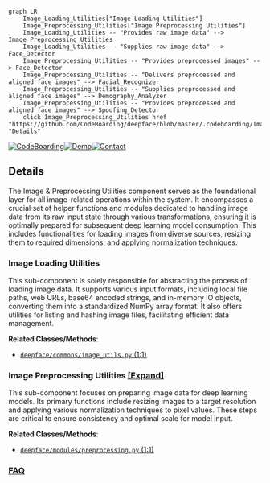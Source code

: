 ```mermaid
graph LR
    Image_Loading_Utilities["Image Loading Utilities"]
    Image_Preprocessing_Utilities["Image Preprocessing Utilities"]
    Image_Loading_Utilities -- "Provides raw image data" --> Image_Preprocessing_Utilities
    Image_Loading_Utilities -- "Supplies raw image data" --> Face_Detector
    Image_Preprocessing_Utilities -- "Provides preprocessed images" --> Face_Detector
    Image_Preprocessing_Utilities -- "Delivers preprocessed and aligned face images" --> Facial_Recognizer
    Image_Preprocessing_Utilities -- "Supplies preprocessed and aligned face images" --> Demography_Analyzer
    Image_Preprocessing_Utilities -- "Provides preprocessed and aligned face images" --> Spoofing_Detector
    click Image_Preprocessing_Utilities href "https://github.com/CodeBoarding/deepface/blob/master/.codeboarding/Image_Preprocessing_Utilities.md" "Details"
```

[![CodeBoarding](https://img.shields.io/badge/Generated%20by-CodeBoarding-9cf?style=flat-square)](https://github.com/CodeBoarding/GeneratedOnBoardings)[![Demo](https://img.shields.io/badge/Try%20our-Demo-blue?style=flat-square)](https://www.codeboarding.org/demo)[![Contact](https://img.shields.io/badge/Contact%20us%20-%20contact@codeboarding.org-lightgrey?style=flat-square)](mailto:contact@codeboarding.org)

## Details

The Image & Preprocessing Utilities component serves as the foundational layer for all image-related operations within the system. It encompasses a crucial set of helper functions and modules dedicated to handling image data from its raw input state through various transformations, ensuring it is optimally prepared for subsequent deep learning model consumption. This includes functionalities for loading images from diverse sources, resizing them to required dimensions, and applying normalization techniques.

### Image Loading Utilities
This sub-component is solely responsible for abstracting the process of loading image data. It supports various input formats, including local file paths, web URLs, base64 encoded strings, and in-memory IO objects, converting them into a standardized NumPy array format. It also offers utilities for listing and hashing image files, facilitating efficient data management.


**Related Classes/Methods**:

- <a href="https://github.com/CodeBoarding/deepface/blob/master/deepface/commons/image_utils.py#L1-L1" target="_blank" rel="noopener noreferrer">`deepface/commons/image_utils.py` (1:1)</a>


### Image Preprocessing Utilities [[Expand]](./Image_Preprocessing_Utilities.md)
This sub-component focuses on preparing image data for deep learning models. Its primary functions include resizing images to a target resolution and applying various normalization techniques to pixel values. These steps are critical to ensure consistency and optimal scale for model input.


**Related Classes/Methods**:

- <a href="https://github.com/CodeBoarding/deepface/blob/master/deepface/modules/preprocessing.py#L1-L1" target="_blank" rel="noopener noreferrer">`deepface/modules/preprocessing.py` (1:1)</a>




### [FAQ](https://github.com/CodeBoarding/GeneratedOnBoardings/tree/main?tab=readme-ov-file#faq)
